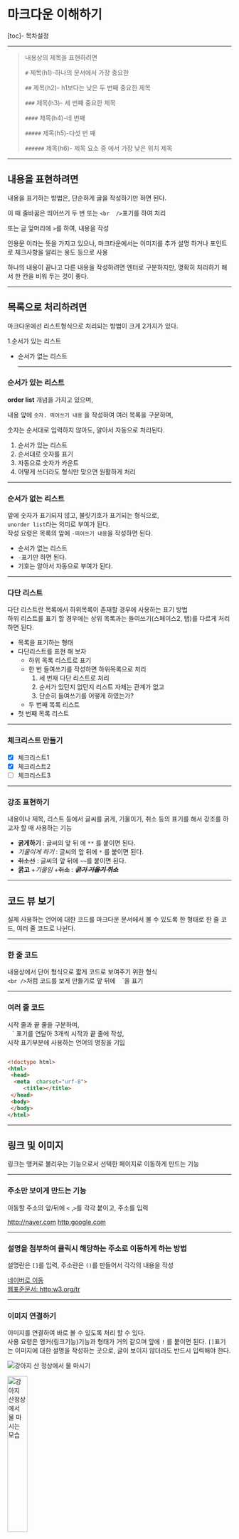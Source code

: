 # 마크다운 이해하기

[toc]- 목차설정

---


> 내용상의 제목을 표현하려면
>
> `#` 제목(h1)-하나의 문서에서 가장 중요한   <br />
>
> `##` 제목(h2)- h1보다는 낮은 두 번째 중요한 제목 <br />
>
> `###` 제목(h3)- 세 번째 중요한 제목 <br />
>
> `####` 제목(h4)-네 번째 <br />
>
> `#####` 제목(h5)-다섯 번 째 <br />
>
> `######` 제목(h6)- 제목 요소 중 에서 가장 낮은 위치 제목 <br />



---



## 내용을 표현하려면



내용을 표기하는 방법은, 단순하게 글을 작성하기만 하면 된다.<br />

이 때 줄바꿈은 띄어쓰기 두 번 또는 `<br  />`표기를 하여 처리



또는 글 앞머리에 `>`를 하여, 내용을 작성 <br  />

인용문 이라는 뜻을 가지고 있으나, 마크타운에서는 이미지를 추가 설명 하거나 포인트로 체크사항을 알리는 용도 등으로 사용



하나의 내용이 끝나고 다른 내용을 작성하려면 엔터로 구분하지만, 명확히 처리하기 해서 한 칸을 비워 두는 것이 좋다.



---



 

 ## 목록으로 처리하려면



마크다운에선 리스트형식으로 처리되는 방법이 크게 2가지가 있다.



1.순서가 있는 리스트

- 순서가 없는 리스트

  ---

### 순서가 있는 리스트



**order list** 개념을 가지고 있으며, <br />

내용 앞에 `숫자. 띄어쓰기 내용` 을 작성하여 여러 목록을 구분하며, <br />

숫자는 순서대로 입력하지 않아도, 알아서 자동으로 처리된다.

1. 순서가 있는 리스트
1. 순서대로 숫자를 표기
80. 자동으로 숫자가 카운트
900. 어떻게 쓰더라도 형식만 맞으면 원활하게 처리

---

### 순서가 없는 리스트

앞에 숫자가 표기되지 않고, 불릿기호가 표기되는 형식으로, <br />
`unorder list`라는 의미로 부여가 된다. <br />
작성 요령은 목록의 앞에 `-띄어쓰기 내용`을 작성하면 된다.

- 순서가 없는 리스트
- `-`표기만 하면 된다.
- 기호는 알아서 자동으로 부여가 된다. 

---

### 다단 리스트

다단 리스트란 목록에서 하위목록이 존재할 경우에 사용하는 표기 방법<br />
하위 리스트를 표기 할 경우에는 상위 목록과는 들여쓰기(스페이스2, 탭)를 다르게 처리하면 된다.<br/>

- 목록을 표기하는 형태
- 다단리스트를 표현 해 보자
  - 하위 목록 리스트로 표기
  - 한 번 들여쓰기를 작성하면 하위목록으로 처리
    1. 세 번재 다단 리스트로 처리
    1. 순서가 있던지 없던지 리스트 자체는 관계가 없고
    2. 단순히 들여쓰기를 어떻게 하였는가?
  - 두 번째 목록 리스트
- 첫 번째 목록 리스트

---

### 체크리스트 만들기

- [x] 체크리스트1
- [x] 체크리스트2
- [ ] 체크리스트3

---

### 강조 표현하기

내용이나 제목, 리스트 등에서 글씨를 굵게, 기울이기, 취소 등의 표기를 해서 강조를 하고자 할 때 사용하는 기능

- **굵게하기** : 글씨의 앞 뒤 에 `**` 를 붙이면 된다.
- *기울이게 하기* : 글씨의 앞 뒤에  `*` 를 붙이면 된다.
- ~~취소선~~  : 글씨의 앞 뒤에 `~~`를 붙이면 된다.
- **굵고** +*기울임* +~~취소~~ : ~~***굵기 기울기 취소***~~

---

## 코드 뷰 보기

실제 사용하는 언어에 대한 코드를 마크다운 문서에서 볼 수 있도록 한 형태로 한 줄 코드, 여러 줄 코드로 나뉜다.

---

### 한 줄 코드

내용상에서 단어 형식으로 짧게 코드로 보여주기 위한 형식 <br />
`<br />`처럼 코드를 보게 만들기로 앞 뒤에 ` ` `을 표기

---
### 여러 줄 코드

시작 줄과 끝 줄을 구분하며, <br />
` ` ` 표기를 연달아 3개씩 시작과 끝 줄에 작성, <br />
시작 표기부분에 사용하는 언어의 명칭을 기입

``` html

<!doctype html>
<html>
 <head>
  <meta  charset="urf-8">
     <title></title>
 </head>
 <body>
 </body>
</html>
```

---

## 링크 및 이미지

링크는 앵커로 불리우는 기능으로서 선택한 페이지로 이동하게 만드는 기능<br />

---

### 주소만 보이게 만드는 기능

이동할 주소의 앞/뒤에 `<` ,`>`를 각각 붙이고, 주소를 입력

<http://naver.com>
<http:google.com>

---

### 설명을 첨부하여 클릭시 해당하는 주소로 이동하게 하는 방법

설명란은  `[]`를 입력, 주소란은 `()`를 만들어서 각각의 내용을 작성

[네이버로 이동](http://naver.com) <br />
[웹표준문서: http:w3.org/tr](http:w3.org/tr)

---

### 이미지 연결하기

이미지를 연결하여 바로 볼 수 있도록 처리 할 수 있다. <br />
사용 요령은 앵커(링크기능)기능과 형태가 거의 같으며 앞에 `!` 를 붙이면 된다.
`[]`표기는 이미지에 대한 설명을 작성하는 곳으로, 글이 보이지 않더라도 반드시 입력해야 한다.

![강아지 산 정상에서 물 마시기]( ./img/boxed-water-is-better-dO2WTawCTC4-unsplash(1).jpg)

<img src="./img/boxed-water-is-better-dO2WTawCTC4-unsplash(1).jpg"
    alt="강아지 산정상에서 물 마시는 모습"
    width="30%">
    
---



